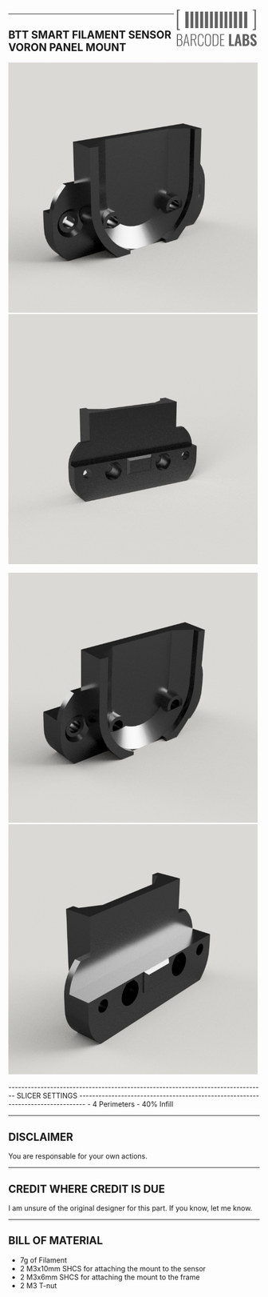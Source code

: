 <img align="right" width="172" height="84" src="IMAGES/BARCODE_LABS.png">

--------------------------------------------------------------------------------
BTT SMART FILAMENT SENSOR VORON PANEL MOUNT
--------------------------------------------------------------------------------
<p>
	<img src="IMAGES/BTT_SMART_FILAMENT_SENSOR_MOUNT_3mm_1.png" width="500" title="Rendering of 3mm BTT Smart Filament Sensor Mount">
	<img src="IMAGES/BTT_SMART_FILAMENT_SENSOR_MOUNT_3mm_2.png" width="500" title="Rendering of 3mm BTT Smart Filament Sensor Mount">
</p>
<p>
	<img src="IMAGES/BTT_SMART_FILAMENT_SENSOR_MOUNT_6mm_1.png" width="500" title="Rendering of 6mm BTT Smart Filament Sensor Mount">
	<img src="IMAGES/BTT_SMART_FILAMENT_SENSOR_MOUNT_6mm_2.png" width="500" title="Rendering of 6mm BTT Smart Filament Sensor Mount">
</p>
--------------------------------------------------------------------------------
SLICER SETTINGS
--------------------------------------------------------------------------------
- 4 Perimeters
- 40% Infill

--------------------------------------------------------------------------------
DISCLAIMER
--------------------------------------------------------------------------------
You are responsable for your own actions.

--------------------------------------------------------------------------------
CREDIT WHERE CREDIT IS DUE
--------------------------------------------------------------------------------
I am unsure of the original designer for this part.  If you know, let me know.

--------------------------------------------------------------------------------
BILL OF MATERIAL
--------------------------------------------------------------------------------
- 7g of Filament
- 2 M3x10mm SHCS for attaching the mount to the sensor
- 2 M3x6mm SHCS for attaching the mount to the frame
- 2 M3 T-nut 